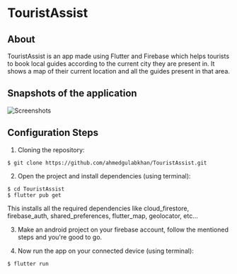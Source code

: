 # TouristAssist
## About
TouristAssist is an app made using Flutter and Firebase which helps tourists to book local guides according to the current city they are present in. It shows a map of their current location and all the guides present in that area.

## Snapshots of the application

![Screenshots](/snapshots/snapshot5.jpeg)

## Configuration Steps
1. Cloning the repository:

```
$ git clone https://github.com/ahmedgulabkhan/TouristAssist.git
```

2. Open the project and install dependencies (using terminal):

```
$ cd TouristAssist
$ flutter pub get
```
This installs all the required dependencies like cloud_firestore, firebase_auth, shared_preferences, flutter_map, geolocator, etc...

3. Make an android project on your firebase account, follow the mentioned steps and you're good to go.

4. Now run the app on your connected device (using terminal):

`$ flutter run`